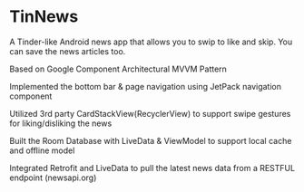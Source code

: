 # TinNews
A Tinder-like Android news app that allows you to swip to like and skip. You can save the news articles too.

Based on Google Component Architectural MVVM Pattern

Implemented the bottom bar & page navigation using JetPack navigation component 

Utilized 3rd party CardStackView(RecyclerView) to support swipe gestures for liking/disliking the news

Built the Room Database with LiveData & ViewModel to support local cache and offline model

Integrated Retrofit and LiveData to pull the latest news data from a RESTFUL endpoint  (newsapi.org)  
